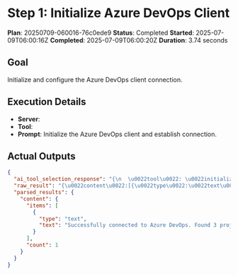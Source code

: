 ﻿# Step 1: Initialize Azure DevOps Client

**Plan**: 20250709-060016-76c0ede9
**Status**: Completed
**Started**: 2025-07-09T06:00:16Z
**Completed**: 2025-07-09T06:00:20Z
**Duration**: 3.74 seconds

## Goal
Initialize and configure the Azure DevOps client connection.

## Execution Details
- **Server**: 
- **Tool**: 
- **Prompt**: Initialize the Azure DevOps client and establish connection.

## Actual Outputs
```json
{
  "ai_tool_selection_response": "{\n  \u0022tool\u0022: \u0022initialize_azure_dev_ops_client\u0022,\n  \u0022parameters\u0022: { \u0022organizationUrl\u0022: \u0022dnceng\u0022 }\n}",
  "raw_result": "{\u0022content\u0022:[{\u0022type\u0022:\u0022text\u0022,\u0022text\u0022:\u0022Successfully connected to Azure DevOps. Found 3 projects.\u0022}]}",
  "parsed_results": {
    "content": {
      "items": [
        {
          "type": "text",
          "text": "Successfully connected to Azure DevOps. Found 3 projects."
        }
      ],
      "count": 1
    }
  }
}
```
